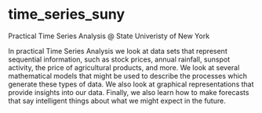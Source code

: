 # time_series_suny
Practical Time Series Analysis @ State Univeristy of New York

In practical Time Series Analysis we look at data sets that represent sequential information, such as stock prices, annual rainfall, sunspot activity, the price of agricultural products, and more.  We look at several mathematical models that might be used to describe the processes which generate these types of data. We also look at graphical representations that provide insights into our data. Finally, we also learn how to make forecasts that say intelligent things about what we might expect in the future.
